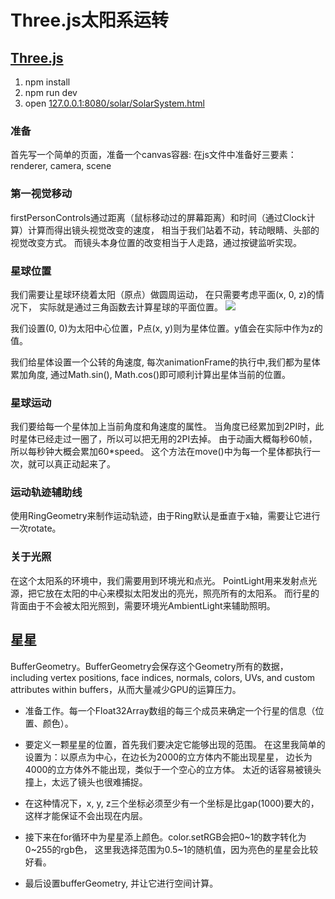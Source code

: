 Three.js太阳系运转
===================================
[Three.js](http://threejs.org)
----------------------------------- 


1. npm install
2. npm run dev
3. open [127.0.0.1:8080/solar/SolarSystem.html](127.0.0.1:8080/solar/SolarSystem.html)

### 准备
首先写一个简单的页面，准备一个canvas容器:
在js文件中准备好三要素：renderer, camera, scene

### 第一视觉移动
firstPersonControls通过距离（鼠标移动过的屏幕距离）和时间（通过Clock计算）计算而得出镜头视觉改变的速度，
相当于我们站着不动，转动眼睛、头部的视觉改变方式。
而镜头本身位置的改变相当于人走路，通过按键监听实现。

### 星球位置
我们需要让星球环绕着太阳（原点）做圆周运动，
在只需要考虑平面(x, 0, z)的情况下，
实际就是通过三角函数去计算星球的平面位置。
![](https://pic3.zhimg.com/80/c4fa526c3b503a2124a479cfd0716cbe_hd.png)

我们设置(0, 0)为太阳中心位置，P点(x, y)则为星体位置。y值会在实际中作为z的值。

我们给星体设置一个公转的角速度, 
每次animationFrame的执行中,我们都为星体累加角度, 
通过Math.sin(), Math.cos()即可顺利计算出星体当前的位置。

### 星球运动
我们要给每一个星体加上当前角度和角速度的属性。
当角度已经累加到2PI时，此时星体已经走过一圈了，所以可以把无用的2PI去掉。
由于动画大概每秒60帧，所以每秒钟大概会累加60*speed。
这个方法在move()中为每一个星体都执行一次，就可以真正动起来了。

### 运动轨迹辅助线
使用RingGeometry来制作运动轨迹，由于Ring默认是垂直于x轴，需要让它进行一次rotate。

### 关于光照
在这个太阳系的环境中，我们需要用到环境光和点光。
PointLight用来发射点光源，把它放在太阳的中心来模拟太阳发出的亮光，照亮所有的太阳系。
而行星的背面由于不会被太阳光照到，需要环境光AmbientLight来辅助照明。

## 星星
BufferGeometry。BufferGeometry会保存这个Geometry所有的数据，
including vertex positions, face indices, normals, colors, UVs, 
and custom attributes within buffers，从而大量减少GPU的运算压力。

* 准备工作。每一个Float32Array数组的每三个成员来确定一个行星的信息（位置、颜色）。

* 要定义一颗星星的位置，首先我们要决定它能够出现的范围。
在这里我简单的设置为：以原点为中心，在边长为2000的立方体内不能出现星星，
边长为4000的立方体外不能出现，类似于一个空心的立方体。
太近的话容易被镜头撞上，太远了镜头也很难捕捉。

* 在这种情况下，x, y, z三个坐标必须至少有一个坐标是比gap(1000)要大的，
这样才能保证不会出现在内层。

* 接下来在for循环中为星星添上颜色。color.setRGB会把0~1的数字转化为0~255的rgb色，
这里我选择范围为0.5~1的随机值，因为亮色的星星会比较好看。

* 最后设置bufferGeometry, 并让它进行空间计算。